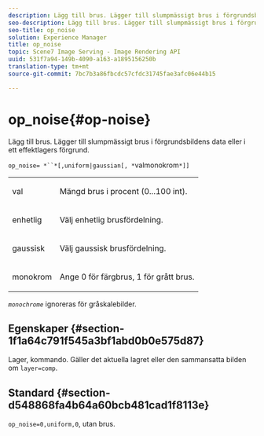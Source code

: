 ```yaml
---
description: Lägg till brus. Lägger till slumpmässigt brus i förgrundsbildens data eller i ett effektlagers förgrund.
seo-description: Lägg till brus. Lägger till slumpmässigt brus i förgrundsbildens data eller i ett effektlagers förgrund.
seo-title: op_noise
solution: Experience Manager
title: op_noise
topic: Scene7 Image Serving - Image Rendering API
uuid: 531f7a94-149b-4090-a163-a1895156250b
translation-type: tm+mt
source-git-commit: 7bc7b3a86fbcdc57cfdc31745fae3afc06e44b15

---
```



# op_noise{#op-noise}

Lägg till brus. Lägger till slumpmässigt brus i förgrundsbildens data eller i ett effektlagers förgrund.

`op_noise= *``*[,uniform|gaussian[, *`valmonokrom`*]]`

<table id="table_40675464E5824D52BF392ECCE2DDC03C"> 
 <tbody> 
  <tr> 
   <td colname="col1"> <p><span class="codeph"> val</span> </p> </td> 
   <td colname="col2"> <p>Mängd brus i procent (0...100 int). </p> </td> 
  </tr> 
  <tr> 
   <td colname="col1"> <p><span class="codeph"> enhetlig</span> </p> </td> 
   <td colname="col2"> <p>Välj enhetlig brusfördelning. </p> </td> 
  </tr> 
  <tr> 
   <td colname="col1"> <p><span class="codeph"> gaussisk</span> </p> </td> 
   <td colname="col2"> <p>Välj gaussisk brusfördelning. </p> </td> 
  </tr> 
  <tr> 
   <td colname="col1"> <p><span class="varname"> monokrom</span> </p> </td> 
   <td colname="col2"> <p>Ange 0 för färgbrus, 1 för grått brus. </p> </td> 
  </tr> 
 </tbody> 
</table>

*`monochrome`* ignoreras för gråskalebilder.

## Egenskaper {#section-1f1a64c791f545a3bf1abd0b0e575d87}

Lager, kommando. Gäller det aktuella lagret eller den sammansatta bilden om `layer=comp`.

## Standard {#section-d548868fa4b64a60bcb481cad1f8113e}

`op_noise=0,uniform,0`, utan brus.
